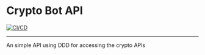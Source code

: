 # Crypto Bot API

[![CI/CD](https://github.com/LuizFelipeM/crypto-bot/actions/workflows/cicd.yaml/badge.svg)](https://github.com/LuizFelipeM/crypto-bot/actions/workflows/cicd.yaml)

---

An simple API using DDD for accessing the crypto APIs
